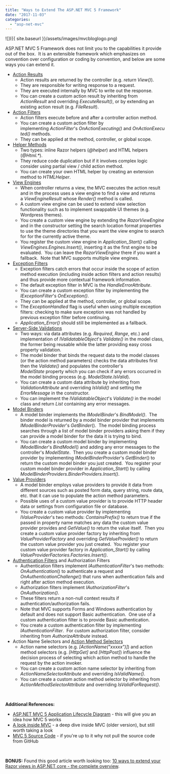 ```yaml
---
title: "Ways to Extend The ASP.NET MVC 5 Framework"
date: "2017-11-03"
categories: 
  - "asp-net-mvc"
---
```


![]({{ site.baseurl }}/assets/images/mvcbloglogo.png)



ASP.NET MVC 5 Framework does not limit you to the capabilities it provide out of the box.  It is an extensible framework which emphasizes on convention over configuration or coding by convention, and below are some ways you can extend it.

- [Action Results](http://www.c-sharpcorner.com/UploadFile/db2972/custom-action-result-sample-in-mvc-day-36/)
    - Action results are returned by the controller (e.g. _return View()_).
    - They are responsible for writing response to a request.
    - They are executed internally by MVC to write out the response.
    - You can create a custom action result by inheriting from _ActionResult_ and overriding _ExecuteResult()_, or by extending an existing action result (e.g. _FileResult_).
- [Action Filters](https://docs.microsoft.com/en-us/aspnet/mvc/overview/older-versions/hands-on-labs/aspnet-mvc-4-custom-action-filters)
    - Action filters execute before and after a controller action method.
    - You can create a custom action filter by implementing _ActionFilter_'s _OnActionExecuting()_ and _OnActionExecuted()_ methods.
    - They can be applied at the method, controller, or global scope.
- [Helper Methods](http://www.c-sharpcorner.com/article/custom-html-helper-in-Asp-Net-mvc/)
    - Two types: inline Razor helpers (_@helper_) and HTML helpers (_@Html.\*_).
    - They reduce code duplication but if it involves complex logic consider using partial view / child action method.
    - You can create your own HTML helper by creating an extension method to _HTMLHelper_.
- [View Engines](http://marisks.net/2017/02/03/razor-view-engine-for-feature-folders/)
    - When controller returns a view, the MVC executes the action result and in the process uses a view engine to find a view and returns a _ViewEngineResult_ whose _Render()_ method is called.
    - A custom view engine can be used to extend view selection functionality such as to implement swappable UI themes (e.g. Wordpress themes).
    - You create a custom view engine by extending the _RazorViewEngine_ and in the constructor setting the search location format properties to use the theme directories that you want the view engine to search for for the currently active theme.
    - You register the custom view engine in _Application\_Start()_ calling _ViewEngines.Engines.Insert()_, inserting it as the first engine to be evaluated.  You can leave the _RazorViewEngine_ there if you want a fallback.  Note that MVC supports multiple view engines.
- [Exception Filters](http://www.tutorialsteacher.com/mvc/filters-in-asp.net-mvc)
    - Exception filters catch errors that occur inside the scope of action method execution (including inside action filters and action results) and thus provide more contextual framework information.
    - The default exception filter in MVC is the _HandleErrorAttribute_.
    - You can create a custom exception filter by implementing the _IExceptionFilter_'s _OnException()_.
    - They can be applied at the method, controller, or global scope.
    - The _ExceptionHandled_ flag is useful when using multiple exception filters: checking to make sure exception was not handled by previous exception filter before continuing.
    - _Application\_Error()_ should still be implemented as a fallback.
- [Server-Side Validations](http://prideparrot.com/blog/archive/2012/4/model_validation_in_asp_net_mvc)
    - Two ways: via data attributes (e.g. _Required_, _Range_, etc.) and implementation of _IValidatableObject_'s _Validate()_ in the model class, the former being reusable while the latter providing easy cross property validation.
    - The model binder that binds the request data to the model classes (or the action method parameters) checks the data attributes first then the _Validate()_ and populates the controller's _ModelState_ property which you can check if any errors occurred in the model binding process (e.g. _ModelState.IsValid_).
    - You can create a custom data attribute by inheriting from _ValidationAttribute_ and overriding _IsValid()_ and setting the _ErrorMessage_ in the constructor.
    - You can implement the _IValidatableObject_'s _Validate()_ in the model class and return _List_ containing any error messages.
- [Model Binders](http://www.dotnetcurry.com/aspnet-mvc/1261/custom-model-binder-aspnet-mvc)
    - A model binder implements the _IModelBinder_'s _BindModel()_.  The binder model is returned by a model binder provider that implements _IModelBinderProvider_'s _GetBinder_().  The model binding process searches through a list of model binder providers asking them if they can provide a model binder for the data it is trying to bind.
    - You can create a custom model binder by implementing _IModelBinder_'s _BindModel_() and adding any error messages to the controller's _ModelState_.  Then you create a custom model binder provider by implementing _IModelBinderProvider_'s _GetBinder_() to return the custom model binder you just created.  You register your custom model binder provider in _Application\_Start_() by calling _ModelBinderProviders.BinderProviders.Insert()_.
- [Value Providers](http://www.c-sharpcorner.com/UploadFile/97fc7a/smart-working-with-custom-value-providers-in-Asp-Net-mvc/)
    - A model binder employs value providers to provide it data from different sources such as posted form data, query string, route data, etc. that it can use to populate the action method parameters.
    - Possible uses of a custom value provider is to provide HTTP header data or settings from configuration file or database.
    - You create a custom value provider by implementing _IValueProvider_'s two methods: _ContainsPrefix()_ to return true if the passed in property name matches any data the custom value provider provides and _GetValue()_ to return the value itself.  Then you create a custom value provider factory by inheriting from _ValueProviderFactory_ and overriding _GetValueProvider()_ to return the custom value provider you just created.  You register your custom value provider factory in _Application\_Start()_ by calling _ValueProviderFactories.Factories.Insert()_.
- [Authentication Filters](http://www.dotnetfunda.com/articles/show/2935/creating-custom-authentication-filter-in-aspnet-mvc) and Authorization Filters
    - Authentication filters implement _IAuthenticationFilter_'s two methods: _OnAuthentication_() to authenticate a request and _OnAuthenticationChallenge_() that runs when authentication fails and right after action method execution.
    - Authorization filters implement _IAuthorizationFilter_'s _OnAuthorization()_.
    - These filters return a non-null context results if authentication/authorization fails.
    - Note that MVC supports Forms and Windows authentication by default and does not support Basic authentication.  One use of a custom authentication filter is to provide Basic authentication.
    - You create a custom authentication filter by implementing _IAuthenticationFilter_.  For custom authorization filter, consider inheriting from _AuthorizeAttribute_ instead.
- Action Name Selectors and [Action Method Selectors](http://www.tutorialsteacher.com/articles/define-custom-action-selector-in-mvc)
    - Action name selectors (e.g. _\[ActionName("xxxxx")\]_) and action method selectors (e.g. _\[HttpGet\]_ and _\[HttpPost\]_) influence the decision process of selecting which action method to handle the request by the action invoker.
    - You can create a custom action name selector by inheriting from _ActionNameSelectorAttribute_ and overriding _IsValidName()_.
    - You can create a custom action method selector by inheriting from _ActionMethodSelectorAttribute_ and overriding _IsValidForRequest()_.

 

**Additional References:**

- [ASP.NET MVC 5 Application Lifecycle Diagram](https://docs.microsoft.com/en-us/aspnet/mvc/overview/getting-started/lifecycle-of-an-aspnet-mvc-5-application) - this will give you an idea how MVC 5 works
- [A look inside MVC](http://beletsky.net/blog/categories/insidemvc/) - a deep dive inside MVC (older version), but still worth taking a look
- [MVC 5 Source Code](https://github.com/aspnet/AspNetWebStack) - if you're up to it why not pull the source code from GitHub

 

**BONUS:** Found this good article worth looking too: [10 ways to extend your Razor views in ASP.​NET core - the complete overview](http://asp.net-hacker.rocks/2016/02/18/extending-razor-views.html).
